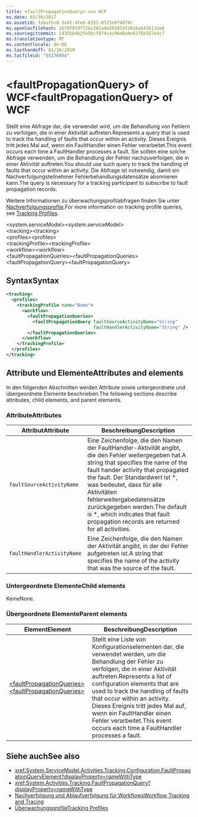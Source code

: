 ```yaml
---
title: <faultPropagationQuery> von WCF
ms.date: 03/30/2017
ms.assetid: fabafbc8-3e45-4feb-8321-0725e9f4079c
ms.openlocfilehash: 1670f8fdf72bc202a4a595034f3818ab43b11be6
ms.sourcegitcommit: 14355b4b2fe5bcf874cac96d0a9e6376b567e4c7
ms.translationtype: MT
ms.contentlocale: de-DE
ms.lasthandoff: 01/30/2019
ms.locfileid: "55276054"
---
```

# <a name="faultpropagationquery-of-wcf"></a><span data-ttu-id="9a205-102">\<faultPropagationQuery> of WCF</span><span class="sxs-lookup"><span data-stu-id="9a205-102">\<faultPropagationQuery> of WCF</span></span>

<span data-ttu-id="9a205-103">Stellt eine Abfrage dar, die verwendet wird, um die Behandlung von Fehlern zu verfolgen, die in einer Aktivität auftreten.</span><span class="sxs-lookup"><span data-stu-id="9a205-103">Represents a query that is used to track the handling of faults that occur within an activity.</span></span>  <span data-ttu-id="9a205-104">Dieses Ereignis tritt jedes Mal auf, wenn ein FaultHandler einen Fehler verarbeitet.</span><span class="sxs-lookup"><span data-stu-id="9a205-104">This event occurs each time a FaultHandler processes a fault.</span></span> <span data-ttu-id="9a205-105">Sie sollten eine solche Abfrage verwenden, um die Behandlung der Fehler nachzuverfolgen, die in einer Aktivität auftreten.</span><span class="sxs-lookup"><span data-stu-id="9a205-105">You should use such query to track the handling of faults that occur within an activity.</span></span> <span data-ttu-id="9a205-106">Die Abfrage ist notwendig, damit ein Nachverfolgungsteilnehmer Fehlerbehandlungsdatensätze abonnieren kann.</span><span class="sxs-lookup"><span data-stu-id="9a205-106">The query is necessary for a  tracking participant to subscribe to fault propagation records.</span></span>  
  
<span data-ttu-id="9a205-107">Weitere Informationen zu überwachungsprofilabfragen finden Sie unter [Nachverfolgungsprofile](../../../../../docs/framework/windows-workflow-foundation/tracking-profiles.md).</span><span class="sxs-lookup"><span data-stu-id="9a205-107">For more information on tracking profile queries, see [Tracking Profiles](../../../../../docs/framework/windows-workflow-foundation/tracking-profiles.md).</span></span>  
  
<span data-ttu-id="9a205-108">\<system.serviceModel></span><span class="sxs-lookup"><span data-stu-id="9a205-108">\<system.serviceModel></span></span>  
<span data-ttu-id="9a205-109">\<tracking></span><span class="sxs-lookup"><span data-stu-id="9a205-109">\<tracking></span></span>  
<span data-ttu-id="9a205-110">\<profiles></span><span class="sxs-lookup"><span data-stu-id="9a205-110">\<profiles></span></span>  
<span data-ttu-id="9a205-111">\<trackingProfile></span><span class="sxs-lookup"><span data-stu-id="9a205-111">\<trackingProfile></span></span>  
<span data-ttu-id="9a205-112">\<workflow></span><span class="sxs-lookup"><span data-stu-id="9a205-112">\<workflow></span></span>  
<span data-ttu-id="9a205-113">\<faultPropagationQueries></span><span class="sxs-lookup"><span data-stu-id="9a205-113">\<faultPropagationQueries></span></span>  
<span data-ttu-id="9a205-114">\<faultPropagationQuery></span><span class="sxs-lookup"><span data-stu-id="9a205-114">\<faultPropagationQuery></span></span>  
  
## <a name="syntax"></a><span data-ttu-id="9a205-115">Syntax</span><span class="sxs-lookup"><span data-stu-id="9a205-115">Syntax</span></span>  
  
```xml  
<tracking>
  <profiles>
    <trackingProfile name="Name">
      <workflow>
        <faultPropagationQueries>
          <faultPropagationQuery faultSourceActivityName="String"
                                 faultHandlerActivityName="String" />
        </faultPropagationQueries>
      </workflow>
    </trackingProfile>
  </profiles>
</tracking>
```  
  
## <a name="attributes-and-elements"></a><span data-ttu-id="9a205-116">Attribute und Elemente</span><span class="sxs-lookup"><span data-stu-id="9a205-116">Attributes and elements</span></span>

<span data-ttu-id="9a205-117">In den folgenden Abschnitten werden Attribute sowie untergeordnete und übergeordnete Elemente beschrieben.</span><span class="sxs-lookup"><span data-stu-id="9a205-117">The following sections describe attributes, child elements, and parent elements.</span></span>

### <a name="attributes"></a><span data-ttu-id="9a205-118">Attribute</span><span class="sxs-lookup"><span data-stu-id="9a205-118">Attributes</span></span>  
  
|<span data-ttu-id="9a205-119">Attribut</span><span class="sxs-lookup"><span data-stu-id="9a205-119">Attribute</span></span>|<span data-ttu-id="9a205-120">Beschreibung</span><span class="sxs-lookup"><span data-stu-id="9a205-120">Description</span></span>|  
|---------------|-----------------|  
|`faultSourceActivityName`|<span data-ttu-id="9a205-121">Eine Zeichenfolge, die den Namen der FaultHandler-Aktivität angibt, die den Fehler weitergegeben hat.</span><span class="sxs-lookup"><span data-stu-id="9a205-121">A string that specifies the name of the fault hander activity that propagated the fault.</span></span> <span data-ttu-id="9a205-122">Der Standardwert ist \*, was bedeutet, dass für alle Aktivitäten fehlerweitergabedatensätze zurückgegeben werden.</span><span class="sxs-lookup"><span data-stu-id="9a205-122">The default is \*, which indicates that fault propagation records are returned for all activities.</span></span>|  
|`faultHandlerActivityName`|<span data-ttu-id="9a205-123">Eine Zeichenfolge, die den Namen der Aktivität angibt, in der der Fehler aufgetreten ist.</span><span class="sxs-lookup"><span data-stu-id="9a205-123">A string that specifies the name of the activity that was the source of the fault.</span></span>|  
  
### <a name="child-elements"></a><span data-ttu-id="9a205-124">Untergeordnete Elemente</span><span class="sxs-lookup"><span data-stu-id="9a205-124">Child elements</span></span>

<span data-ttu-id="9a205-125">Keine</span><span class="sxs-lookup"><span data-stu-id="9a205-125">None.</span></span>
  
### <a name="parent-elements"></a><span data-ttu-id="9a205-126">Übergeordnete Elemente</span><span class="sxs-lookup"><span data-stu-id="9a205-126">Parent elements</span></span>  
  
|<span data-ttu-id="9a205-127">Element</span><span class="sxs-lookup"><span data-stu-id="9a205-127">Element</span></span>|<span data-ttu-id="9a205-128">Beschreibung</span><span class="sxs-lookup"><span data-stu-id="9a205-128">Description</span></span>|  
|-------------|-----------------|  
|[<span data-ttu-id="9a205-129">\<faultPropagationQueries></span><span class="sxs-lookup"><span data-stu-id="9a205-129">\<faultPropagationQueries></span></span>](faultpropagationqueries-of-wcf.md)|<span data-ttu-id="9a205-130">Stellt eine Liste von Konfigurationselementen dar, die verwendet werden, um die Behandlung der Fehler zu verfolgen, die in einer Aktivität auftreten.</span><span class="sxs-lookup"><span data-stu-id="9a205-130">Represents a list of configuration elements that are used to track the handling of faults that occur within an activity.</span></span>  <span data-ttu-id="9a205-131">Dieses Ereignis tritt jedes Mal auf, wenn ein FaultHandler einen Fehler verarbeitet.</span><span class="sxs-lookup"><span data-stu-id="9a205-131">This event occurs each time a FaultHandler processes a fault.</span></span>|
  
## <a name="see-also"></a><span data-ttu-id="9a205-132">Siehe auch</span><span class="sxs-lookup"><span data-stu-id="9a205-132">See also</span></span>

- <xref:System.ServiceModel.Activities.Tracking.Configuration.FaultPropagationQueryElement?displayProperty=nameWithType>
- <xref:System.Activities.Tracking.FaultPropagationQuery?displayProperty=nameWithType>
- [<span data-ttu-id="9a205-133">Nachverfolgung und Ablaufverfolgung für Workflows</span><span class="sxs-lookup"><span data-stu-id="9a205-133">Workflow Tracking and Tracing</span></span>](../../../../../docs/framework/windows-workflow-foundation/workflow-tracking-and-tracing.md)
- [<span data-ttu-id="9a205-134">Überwachungsprofile</span><span class="sxs-lookup"><span data-stu-id="9a205-134">Tracking Profiles</span></span>](../../../../../docs/framework/windows-workflow-foundation/tracking-profiles.md)
